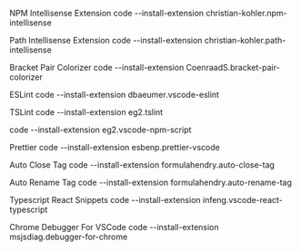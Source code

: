 NPM Intellisense Extension
code --install-extension christian-kohler.npm-intellisense

Path Intellisense Extension
code --install-extension christian-kohler.path-intellisense

Bracket Pair Colorizer
code --install-extension CoenraadS.bracket-pair-colorizer

ESLint
code --install-extension dbaeumer.vscode-eslint

TSLint
code --install-extension eg2.tslint

code --install-extension eg2.vscode-npm-script

Prettier
code --install-extension esbenp.prettier-vscode

Auto Close Tag
code --install-extension formulahendry.auto-close-tag

Auto Rename Tag
code --install-extension formulahendry.auto-rename-tag

Typescript React Snippets
code --install-extension infeng.vscode-react-typescript

Chrome Debugger For VSCode
code --install-extension msjsdiag.debugger-for-chrome
